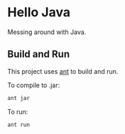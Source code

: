 # Hello Java

Messing around with Java.

## Build and Run

This project uses [ant](https://ant.apache.org) to build and run.

To compile to .jar:

```bash
ant jar
```

To run:

```bash
ant run
```
